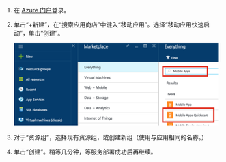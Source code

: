 1. 在 [Azure 门户]登录。

2. 单击“+新建”，在“搜索应用商店”中键入“移动应用”。选择“移动应用快速启动”，单击“创建”。

	![突出显示移动应用快速启动的 Azure 门户](./media/app-service-mobile-dotnet-backend-create-new-service/search-mobile-apps-quickstart.png)


3. 对于“资源组”，选择现有资源组，或创建新组（使用与应用相同的名称。）
 
4. 单击“创建”。稍等几分钟，等服务部署成功后再继续。

<!-- URLs. -->
[Azure 门户]: https://portal.azure.cn/

<!---HONumber=Mooncake_0919_2016--->
